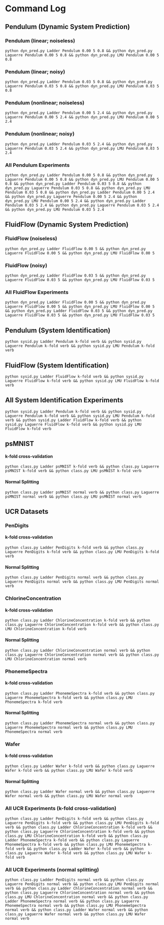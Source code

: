 
Command Log
========

## Pendulum (Dynamic System Prediction)

### Pendulum (linear; noiseless)

```
python dyn_pred.py Ladder Pendulum 0.00 5 0.8 && python dyn_pred.py Laguerre Pendulum 0.00 5 0.8 && python dyn_pred.py LMU Pendulum 0.00 5 0.8
```

### Pendulum (linear; noisy)

```
python dyn_pred.py Ladder Pendulum 0.03 5 0.8 && python dyn_pred.py Laguerre Pendulum 0.03 5 0.8 && python dyn_pred.py LMU Pendulum 0.03 5 0.8
```

### Pendulum (nonlinear; noiseless)

```
python dyn_pred.py Ladder Pendulum 0.00 5 2.4 && python dyn_pred.py Laguerre Pendulum 0.00 5 2.4 && python dyn_pred.py LMU Pendulum 0.00 5 2.4
```

### Pendulum (nonlinear; noisy)

```
python dyn_pred.py Ladder Pendulum 0.03 5 2.4 && python dyn_pred.py Laguerre Pendulum 0.03 5 2.4 && python dyn_pred.py LMU Pendulum 0.03 5 2.4
```

### All Pendulum Experiments

```
python dyn_pred.py Ladder Pendulum 0.00 5 0.8 && python dyn_pred.py Laguerre Pendulum 0.00 5 0.8 && python dyn_pred.py LMU Pendulum 0.00 5 0.8 && python dyn_pred.py Ladder Pendulum 0.03 5 0.8 && python dyn_pred.py Laguerre Pendulum 0.03 5 0.8 && python dyn_pred.py LMU Pendulum 0.03 5 0.8 && python dyn_pred.py Ladder Pendulum 0.00 5 2.4 && python dyn_pred.py Laguerre Pendulum 0.00 5 2.4 && python dyn_pred.py LMU Pendulum 0.00 5 2.4 && python dyn_pred.py Ladder Pendulum 0.03 5 2.4 && python dyn_pred.py Laguerre Pendulum 0.03 5 2.4 && python dyn_pred.py LMU Pendulum 0.03 5 2.4
```

## FluidFlow (Dynamic System Prediction)

### FluidFlow (noiseless)

```
python dyn_pred.py Ladder FluidFlow 0.00 5 && python dyn_pred.py Laguerre FluidFlow 0.00 5 && python dyn_pred.py LMU FluidFlow 0.00 5
```

### FluidFlow (noisy)

```
python dyn_pred.py Ladder FluidFlow 0.03 5 && python dyn_pred.py Laguerre FluidFlow 0.03 5 && python dyn_pred.py LMU FluidFlow 0.03 5
```

### All FluidFlow Experiments

```
python dyn_pred.py Ladder FluidFlow 0.00 5 && python dyn_pred.py Laguerre FluidFlow 0.00 5 && python dyn_pred.py LMU FluidFlow 0.00 5 && python dyn_pred.py Ladder FluidFlow 0.03 5 && python dyn_pred.py Laguerre FluidFlow 0.03 5 && python dyn_pred.py LMU FluidFlow 0.03 5
```

## Pendulum (System Identification)

```
python sysid.py Ladder Pendulum k-fold verb && python sysid.py Laguerre Pendulum k-fold verb && python sysid.py LMU Pendulum k-fold verb
```

## FluidFlow (System Identification)

```
python sysid.py Ladder FluidFlow k-fold verb && python sysid.py Laguerre FluidFlow k-fold verb && python sysid.py LMU FluidFlow k-fold verb
```

## All System Identification Experiments

```
python sysid.py Ladder Pendulum k-fold verb && python sysid.py Laguerre Pendulum k-fold verb && python sysid.py LMU Pendulum k-fold verb && python sysid.py Ladder FluidFlow k-fold verb && python sysid.py Laguerre FluidFlow k-fold verb && python sysid.py LMU FluidFlow k-fold verb
```

## psMNIST

#### k-fold cross-validation

```
python class.py Ladder psMNIST k-fold verb && python class.py Laguerre psMNIST k-fold verb && python class.py LMU psMNIST k-fold verb
```

#### Normal Splitting

```
python class.py Ladder psMNIST normal verb && python class.py Laguerre psMNIST normal verb && python class.py LMU psMNIST normal verb
```

## UCR Datasets

### PenDigits

#### k-fold cross-validation

```
python class.py Ladder PenDigits k-fold verb && python class.py Laguerre PenDigits k-fold verb && python class.py LMU PenDigits k-fold verb
```

#### Normal Splitting

```
python class.py Ladder PenDigits normal verb && python class.py Laguerre PenDigits normal verb && python class.py LMU PenDigits normal verb
```

### ChlorineConcentration

#### k-fold cross-validation

```
python class.py Ladder ChlorineConcentration k-fold verb && python class.py Laguerre ChlorineConcentration k-fold verb && python class.py LMU ChlorineConcentration k-fold verb
```

#### Normal Splitting

```
python class.py Ladder ChlorineConcentration normal verb && python class.py Laguerre ChlorineConcentration normal verb && python class.py LMU ChlorineConcentration normal verb
```

### PhonemeSpectra

#### k-fold cross-validation

```
python class.py Ladder PhonemeSpectra k-fold verb && python class.py Laguerre PhonemeSpectra k-fold verb && python class.py LMU PhonemeSpectra k-fold verb
```

#### Normal Splitting

```
python class.py Ladder PhonemeSpectra normal verb && python class.py Laguerre PhonemeSpectra normal verb && python class.py LMU PhonemeSpectra normal verb
```

### Wafer

#### k-fold cross-validation

```
python class.py Ladder Wafer k-fold verb && python class.py Laguerre Wafer k-fold verb && python class.py LMU Wafer k-fold verb
```

#### Normal Splitting

```
python class.py Ladder Wafer normal verb && python class.py Laguerre Wafer normal verb && python class.py LMU Wafer normal verb
```

### All UCR Experiments (k-fold cross-validation)

```
python class.py Ladder PenDigits k-fold verb && python class.py Laguerre PenDigits k-fold verb && python class.py LMU PenDigits k-fold verb && python class.py Ladder ChlorineConcentration k-fold verb && python class.py Laguerre ChlorineConcentration k-fold verb && python class.py LMU ChlorineConcentration k-fold verb && python class.py Ladder PhonemeSpectra k-fold verb && python class.py Laguerre PhonemeSpectra k-fold verb && python class.py LMU PhonemeSpectra k-fold verb && python class.py Ladder Wafer k-fold verb && python class.py Laguerre Wafer k-fold verb && python class.py LMU Wafer k-fold verb
```

### All UCR Experiments (normal splitting)

```
python class.py Ladder PenDigits normal verb && python class.py Laguerre PenDigits normal verb && python class.py LMU PenDigits normal verb && python class.py Ladder ChlorineConcentration normal verb && python class.py Laguerre ChlorineConcentration normal verb && python class.py LMU ChlorineConcentration normal verb && python class.py Ladder PhonemeSpectra normal verb && python class.py Laguerre PhonemeSpectra normal verb && python class.py LMU PhonemeSpectra normal verb && python class.py Ladder Wafer normal verb && python class.py Laguerre Wafer normal verb && python class.py LMU Wafer normal verb
```
